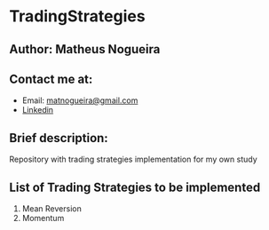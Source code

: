 # TradingStrategies

## Author: Matheus Nogueira

## Contact me at: 
  - Email: matnogueira@gmail.com
  - [Linkedin](https://www.linkedin.com/in/matheus-nogueira-b127a4224/)

## Brief description:

Repository with trading strategies implementation for my own study

## List of Trading Strategies to be implemented

1. Mean Reversion
2. Momentum
